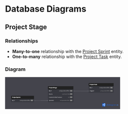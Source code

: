 # Database Diagrams

## Project Stage

### Relationships

- **Many-to-one** relationship with the [Project Sprint](../../../aggregates/Aggregate.ProjectSprint.md) entity.
- **One-to-many** relationship with the [Project Task](../../../aggregates/Aggregate.ProjectTask.md) entity.

### Diagram

<img src="../../../../images/domain/diagrams/entities/project-sprint/diagram.project-stage.png" alt="Project Stage Diagram" width="75%"/>
